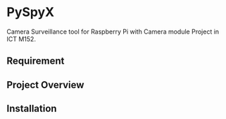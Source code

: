 # PySpyX
Camera Surveillance tool for Raspberry Pi with Camera module Project in ICT M152. 

## Requirement

## Project Overview

## Installation
